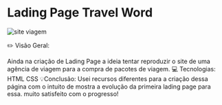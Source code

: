 # Lading Page Travel Word

![site viagem](https://user-images.githubusercontent.com/101216130/177358567-d45f95bb-a2fa-428c-8bb8-aab1f2e47aea.jpg)

✏️ Visão Geral:

Ainda na criação de Lading Page a ideia tentar reproduzir o site de  uma agência de viagem para a compra de pacotes de viagem.
💻 Tecnologias:
HTML CSS
💡Conclusão:
Usei recursos diferentes para a criação dessa página com o intuito de mostra a evolução da primeira lading page para essa.
muito satisfeito com o progresso!
